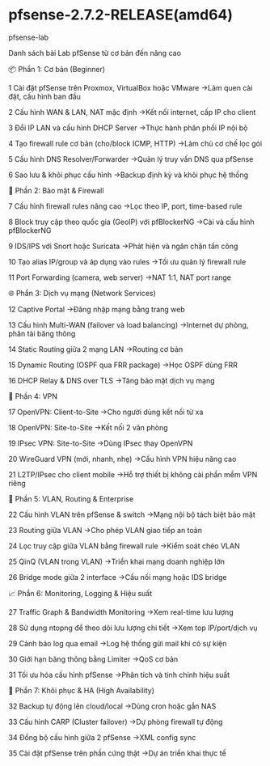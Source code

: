 # pfsense-2.7.2-RELEASE(amd64)
pfsense-lab

Danh sách bài Lab pfSense từ cơ bản đến nâng cao

📦 Phần 1: Cơ bản (Beginner)

1	  Cài đặt pfSense trên Proxmox, VirtualBox hoặc VMware    ->Làm quen cài đặt, cấu hình ban đầu

2	  Cấu hình WAN & LAN, NAT mặc định	                      ->Kết nối internet, cấp IP cho client

3	  Đổi IP LAN và cấu hình DHCP Server	                    ->Thực hành phân phối IP nội bộ

4	  Tạo firewall rule cơ bản (cho/block ICMP, HTTP)	        ->Làm chủ cơ chế lọc gói

5	  Cấu hình DNS Resolver/Forwarder	                        ->Quản lý truy vấn DNS qua pfSense

6	  Sao lưu & khôi phục cấu hình	                          ->Backup định kỳ và khôi phục hệ thống

🔐 Phần 2: Bảo mật & Firewall

7	  Cấu hình firewall rules nâng cao	                      ->Lọc theo IP, port, time-based rule

8	  Block truy cập theo quốc gia (GeoIP) với pfBlockerNG	  ->Cài và cấu hình pfBlockerNG

9	  IDS/IPS với Snort hoặc Suricata	                        ->Phát hiện và ngăn chặn tấn công

10	Tạo alias IP/group và áp dụng vào rules	                ->Tối ưu quản lý firewall rule

11	Port Forwarding (camera, web server)	                  ->NAT 1:1, NAT port range

🌐 Phần 3: Dịch vụ mạng (Network Services)

12	Captive Portal	                                        ->Đăng nhập mạng bằng trang web

13	Cấu hình Multi-WAN (failover và load balancing)	        ->Internet dự phòng, phân tải băng thông

14	Static Routing giữa 2 mạng LAN	                        ->Routing cơ bản

15	Dynamic Routing (OSPF qua FRR package)	                ->Học OSPF dùng FRR

16	DHCP Relay & DNS over TLS	                              ->Tăng bảo mật dịch vụ mạng

🧱 Phần 4: VPN

17	OpenVPN: Client-to-Site	                                ->Cho người dùng kết nối từ xa

18	OpenVPN: Site-to-Site	                                  ->Kết nối 2 văn phòng

19	IPsec VPN: Site-to-Site	                                ->Dùng IPsec thay OpenVPN

20	WireGuard VPN (mới, nhanh, nhẹ)	                        ->Cấu hình VPN hiệu năng cao

21	L2TP/IPsec cho client mobile	                          ->Hỗ trợ thiết bị không cài phần mềm VPN riêng

🧭 Phần 5: VLAN, Routing & Enterprise

22	Cấu hình VLAN trên pfSense & switch	                    ->Mạng nội bộ tách biệt bảo mật

23	Routing giữa VLAN	                                      ->Cho phép VLAN giao tiếp an toàn

24	Lọc truy cập giữa VLAN bằng firewall rule	              ->Kiểm soát chéo VLAN

25	QinQ (VLAN trong VLAN)	                                ->Triển khai mạng doanh nghiệp lớn

26	Bridge mode giữa 2 interface	                          ->Cầu nối mạng hoặc IDS bridge

📈 Phần 6: Monitoring, Logging & Hiệu suất

27	Traffic Graph & Bandwidth Monitoring	                  ->Xem real-time lưu lượng

28	Sử dụng ntopng để theo dõi lưu lượng chi tiết	          ->Xem top IP/port/dịch vụ

29	Cảnh báo log qua email	                                ->Log hệ thống gửi mail khi có sự kiện

30	Giới hạn băng thông bằng Limiter	                      ->QoS cơ bản

31	Tối ưu hóa cấu hình pfSense	                            ->Phân tích và tinh chỉnh hiệu suất

🔄 Phần 7: Khôi phục & HA (High Availability)

32	Backup tự động lên cloud/local	                        ->Dùng cron hoặc gắn NAS

33	Cấu hình CARP (Cluster failover)	                      ->Dự phòng firewall tự động

34	Đồng bộ cấu hình giữa 2 pfSense	                        ->XML config sync

35	Cài đặt pfSense trên phần cứng thật	                    ->Dự án triển khai thực tế















